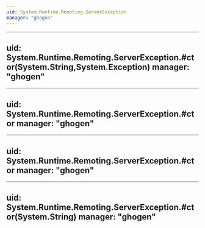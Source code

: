 ```yaml
---
uid: System.Runtime.Remoting.ServerException
manager: "ghogen"
---
```


---
uid: System.Runtime.Remoting.ServerException.#ctor(System.String,System.Exception)
manager: "ghogen"
---

---
uid: System.Runtime.Remoting.ServerException.#ctor
manager: "ghogen"
---

---
uid: System.Runtime.Remoting.ServerException.#ctor
manager: "ghogen"
---

---
uid: System.Runtime.Remoting.ServerException.#ctor(System.String)
manager: "ghogen"
---

